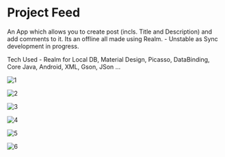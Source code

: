 # Project Feed

An App which allows you to create post (incls. Title and Description) and add comments to it. Its an offline all made using Realm. - Unstable as Sync development in progress.

Tech Used - Realm for Local DB, Material Design, Picasso, DataBinding, Core Java, Android, XML, Gson, JSon ...

![1](https://user-images.githubusercontent.com/6555354/46258316-1219c100-c4e6-11e8-8062-8fcfe2d8e452.jpg)

![2](https://user-images.githubusercontent.com/6555354/46258317-1219c100-c4e6-11e8-967a-21189655c0ed.jpg)

![3](https://user-images.githubusercontent.com/6555354/46258318-12b25780-c4e6-11e8-9122-72c1f700aed8.jpg)

![4](https://user-images.githubusercontent.com/6555354/46258320-12b25780-c4e6-11e8-9d90-334a775457bd.jpg)

![5](https://user-images.githubusercontent.com/6555354/46258321-12b25780-c4e6-11e8-89e1-ecd20e44867f.jpg)

![6](https://user-images.githubusercontent.com/6555354/46258322-134aee00-c4e6-11e8-958f-662bd1a40326.jpg)



